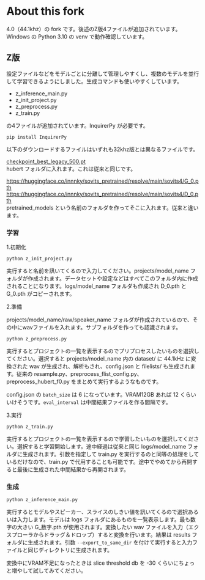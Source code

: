 

# About this fork
4.0（44.1khz）の fork です。後述のZ版4ファイルが追加されています。Windows の Python 3.10 の venv で動作確認しています。

## Z版

設定ファイルなどをモデルごとに分離して管理しやすくし、複数のモデルを並行して学習できるようにしました。生成コマンドも使いやすくしています。

- z_inference_main.py
- z_init_project.py
- z_preprocess.py
- z_train.py

の4ファイルが追加されています。InquirerPy が必要です。

```
pip install InquirerPy
```

以下のダウンロードするファイルはいずれも32khz版とは異なるファイルです。

[checkpoint_best_legacy_500.pt](https://ibm.box.com/s/z1wgl1stco8ffooyatzdwsqn2psd9lrr)  
hubert フォルダに入れます。これは従来と同じです。

https://huggingface.co/innnky/sovits_pretrained/resolve/main/sovits4/G_0.pth  
https://huggingface.co/innnky/sovits_pretrained/resolve/main/sovits4/D_0.pth  
pretrained_models という名前のフォルダを作ってそこに入れます。従来と違います。

### 学習

1.初期化

```
python z_init_project.py
```

実行すると名前を訊いてくるので入力してください。projects/model_name フォルダが作成されます。データセットや設定などはすべてこのフォルダ内に作成されることになります。logs/model_name フォルダも作成され D_0.pth と G_0.pth がコピーされます。

2.準備

projects/model_name/raw/speaker_name フォルダが作成されているので、その中にwavファイルを入れます。サブフォルダを作っても認識されます。

```
python z_preprocess.py
```

実行するとプロジェクトの一覧を表示するのでプリプロセスしたいものを選択してください。選択すると projects/model_name 内の dataset/ に 44.1kHz に変換された wav が生成され、解析もされ、config.json と filelists/ も生成されます。従来の resample.py、preprocess_flist_config.py、preprocess_hubert_f0.py をまとめて実行するようなものです。

config.json の `batch_size` は 6 になっています。VRAM12GB あれば 12 くらいいけそうです。`eval_interval` は中間結果ファイルを作る間隔です。

3.実行

```
python z_train.py
```

実行するとプロジェクトの一覧を表示するので学習したいものを選択してください。選択すると学習開始します。途中経過は従来と同じ logs/model_name フォルダに生成されます。引数を指定して train.py を実行するのと同等の処理をしているだけなので、train.py で代用することも可能です。途中でやめてから再開すると最後に生成された中間結果から再開されます。

### 生成

```
python z_inference_main.py
```

実行するとモデルやスピーカー、スライスのしきい値を訊いてくるので選択あるいは入力します。モデルは logs フォルダにあるものを一覧表示します。最も数字の大きい G_数字.pth が使用されます。変換したい wav ファイルを入力（エクスプローラからドラッグ＆ドロップ）すると変換を行います。結果は results フォルダに生成されます。引数 `--export_to_same_dir` を付けて実行すると入力ファイルと同じディレクトリに生成されます。

変換中にVRAM不足になったときは slice threshold db を -30 くらいにちょっと増やして試してみてください。

